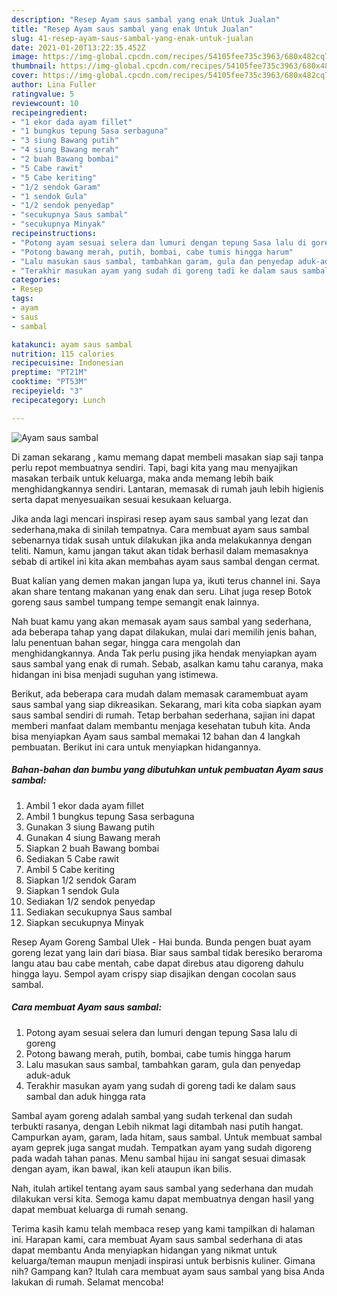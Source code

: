 ```yaml
---
description: "Resep Ayam saus sambal yang enak Untuk Jualan"
title: "Resep Ayam saus sambal yang enak Untuk Jualan"
slug: 41-resep-ayam-saus-sambal-yang-enak-untuk-jualan
date: 2021-01-20T13:22:35.452Z
image: https://img-global.cpcdn.com/recipes/54105fee735c3963/680x482cq70/ayam-saus-sambal-foto-resep-utama.jpg
thumbnail: https://img-global.cpcdn.com/recipes/54105fee735c3963/680x482cq70/ayam-saus-sambal-foto-resep-utama.jpg
cover: https://img-global.cpcdn.com/recipes/54105fee735c3963/680x482cq70/ayam-saus-sambal-foto-resep-utama.jpg
author: Lina Fuller
ratingvalue: 5
reviewcount: 10
recipeingredient:
- "1 ekor dada ayam fillet"
- "1 bungkus tepung Sasa serbaguna"
- "3 siung Bawang putih"
- "4 siung Bawang merah"
- "2 buah Bawang bombai"
- "5 Cabe rawit"
- "5 Cabe keriting"
- "1/2 sendok Garam"
- "1 sendok Gula"
- "1/2 sendok penyedap"
- "secukupnya Saus sambal"
- "secukupnya Minyak"
recipeinstructions:
- "Potong ayam sesuai selera dan lumuri dengan tepung Sasa lalu di goreng"
- "Potong bawang merah, putih, bombai, cabe tumis hingga harum"
- "Lalu masukan saus sambal, tambahkan garam, gula dan penyedap aduk-aduk"
- "Terakhir masukan ayam yang sudah di goreng tadi ke dalam saus sambal dan aduk hingga rata"
categories:
- Resep
tags:
- ayam
- saus
- sambal

katakunci: ayam saus sambal 
nutrition: 115 calories
recipecuisine: Indonesian
preptime: "PT21M"
cooktime: "PT53M"
recipeyield: "3"
recipecategory: Lunch

---
```



![Ayam saus sambal](https://img-global.cpcdn.com/recipes/54105fee735c3963/680x482cq70/ayam-saus-sambal-foto-resep-utama.jpg)

Di zaman  sekarang , kamu memang dapat membeli masakan siap saji tanpa perlu repot membuatnya sendiri. Tapi, bagi kita yang mau menyajikan masakan terbaik untuk keluarga, maka anda memang lebih baik menghidangkannya sendiri. Lantaran, memasak di rumah jauh lebih higienis serta dapat menyesuaikan sesuai kesukaan keluarga.

Jika anda lagi mencari inspirasi resep ayam saus sambal yang lezat dan sederhana,maka di sinilah tempatnya. Cara membuat ayam saus sambal  sebenarnya tidak susah untuk dilakukan jika anda melakukannya dengan teliti. Namun, kamu jangan takut akan tidak berhasil dalam memasaknya 
sebab di artikel ini kita akan membahas ayam saus sambal dengan cermat.  

Buat kalian yang demen makan jangan lupa ya, ikuti terus channel ini. Saya akan share tentang makanan yang enak dan seru. Lihat juga resep Botok goreng saus sambel tumpang tempe semangit enak lainnya.

Nah buat kamu yang akan memasak ayam saus sambal yang sederhana, ada beberapa tahap yang dapat dilakukan, mulai dari memilih jenis bahan, lalu penentuan bahan segar, hingga cara mengolah dan menghidangkannya. Anda Tak perlu pusing jika hendak menyiapkan ayam saus sambal yang enak di rumah. Sebab, asalkan kamu  tahu caranya, maka hidangan ini bisa menjadi suguhan yang istimewa.

Berikut, ada beberapa cara mudah dalam memasak caramembuat ayam saus sambal yang siap dikreasikan. Sekarang, mari kita coba siapkan ayam saus sambal sendiri di rumah. Tetap berbahan sederhana, sajian ini dapat memberi manfaat dalam membantu menjaga kesehatan tubuh kita. Anda bisa menyiapkan Ayam saus sambal memakai 12 bahan dan 4 langkah pembuatan. Berikut ini cara untuk menyiapkan hidangannya.

<!--inarticleads1-->

##### Bahan-bahan dan bumbu yang dibutuhkan untuk pembuatan Ayam saus sambal:

1. Ambil 1 ekor dada ayam fillet
1. Ambil 1 bungkus tepung Sasa serbaguna
1. Gunakan 3 siung Bawang putih
1. Gunakan 4 siung Bawang merah
1. Siapkan 2 buah Bawang bombai
1. Sediakan 5 Cabe rawit
1. Ambil 5 Cabe keriting
1. Siapkan 1/2 sendok Garam
1. Siapkan 1 sendok Gula
1. Sediakan 1/2 sendok penyedap
1. Sediakan secukupnya Saus sambal
1. Siapkan secukupnya Minyak


Resep Ayam Goreng Sambal Ulek - Hai bunda. Bunda pengen buat ayam goreng lezat yang lain dari biasa. Biar saus sambal tidak beresiko beraroma langu atau bau cabe mentah, cabe dapat direbus atau digoreng dahulu hingga layu. Sempol ayam crispy siap disajikan dengan cocolan saus sambal. 

<!--inarticleads2-->

##### Cara membuat Ayam saus sambal:

1. Potong ayam sesuai selera dan lumuri dengan tepung Sasa lalu di goreng
1. Potong bawang merah, putih, bombai, cabe tumis hingga harum
1. Lalu masukan saus sambal, tambahkan garam, gula dan penyedap aduk-aduk
1. Terakhir masukan ayam yang sudah di goreng tadi ke dalam saus sambal dan aduk hingga rata


Sambal ayam goreng adalah sambal yang sudah terkenal dan sudah terbukti rasanya, dengan Lebih nikmat lagi ditambah nasi putih hangat. Campurkan ayam, garam, lada hitam, saus sambal. Untuk membuat sambal ayam geprek juga sangat mudah. Tempatkan ayam yang sudah digoreng pada wadah tahan panas. Menu sambal hijau ini sangat sesuai dimasak dengan ayam, ikan bawal, ikan keli ataupun ikan bilis. 

Nah, itulah artikel tentang  ayam saus sambal  yang sederhana dan mudah dilakukan versi kita. Semoga kamu dapat membuatnya dengan hasil yang dapat membuat keluarga di rumah senang. 

Terima kasih kamu telah membaca resep yang kami tampilkan di halaman ini. Harapan kami, cara membuat  Ayam saus sambal sederhana di atas dapat membantu Anda menyiapkan hidangan yang nikmat untuk keluarga/teman maupun menjadi inspirasi untuk berbisnis kuliner. Gimana nih? Gampang kan? Itulah cara membuat ayam saus sambal yang bisa Anda lakukan di rumah. Selamat mencoba!


